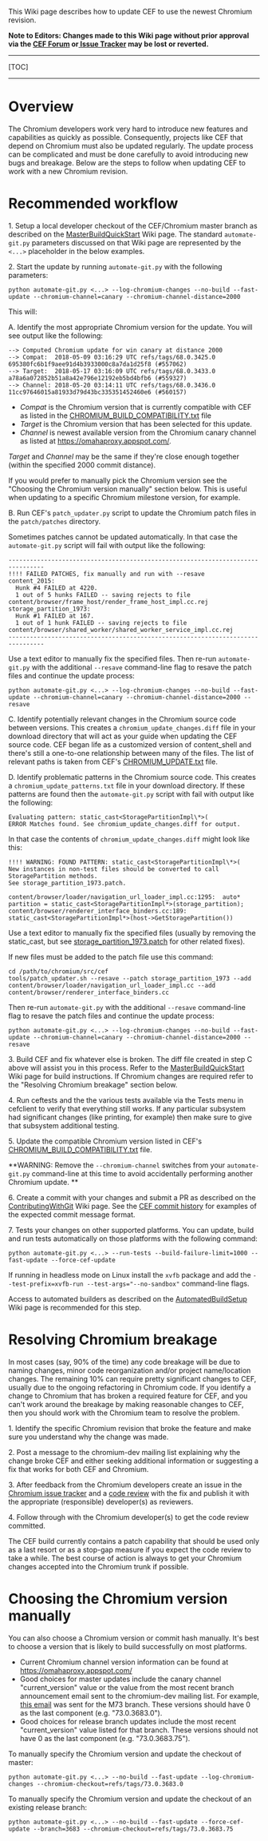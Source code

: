 This Wiki page describes how to update CEF to use the newest Chromium revision.

**Note to Editors: Changes made to this Wiki page without prior approval via the [CEF Forum](http://magpcss.org/ceforum/) or[ Issue Tracker](https://bitbucket.org/chromiumembedded/cef/issues?status=new&status=open) may be lost or reverted.**

***
[TOC]
***

# Overview

The Chromium developers work very hard to introduce new features and capabilities as quickly as possible. Consequently, projects like CEF that depend on Chromium must also be updated regularly. The update process can be complicated and must be done carefully to avoid introducing new bugs and breakage. Below are the steps to follow when updating CEF to work with a new Chromium revision.

# Recommended workflow

1\. Setup a local developer checkout of the CEF/Chromium master branch as described on the [MasterBuildQuickStart](https://bitbucket.org/chromiumembedded/cef/wiki/MasterBuildQuickStart.md) Wiki page. The standard `automate-git.py` parameters discussed on that Wiki page are represented by the `<...>` placeholder in the below examples.

2\. Start the update by running `automate-git.py` with the following parameters:

```
python automate-git.py <...> --log-chromium-changes --no-build --fast-update --chromium-channel=canary --chromium-channel-distance=2000
```

This will:

A\. Identify the most appropriate Chromium version for the update. You will see output like the following:

```
--> Computed Chromium update for win canary at distance 2000
--> Compat:  2018-05-09 03:16:29 UTC refs/tags/68.0.3425.0 695380fc6b1f9aee91d4b3933000c8a7da1d25f8 (#557062)
--> Target:  2018-05-17 03:16:09 UTC refs/tags/68.0.3433.0 a78a6a072852b51a8a42e796e12192eb5bd4bfb6 (#559327)
--> Channel: 2018-05-20 03:14:11 UTC refs/tags/68.0.3436.0 11cc97646015a81933d79d43bc335351452460e6 (#560157)
```

* *Compat* is the Chromium version that is currently compatible with CEF as listed in the [CHROMIUM_BUILD_COMPATIBILITY.txt](https://bitbucket.org/chromiumembedded/cef/src/master/CHROMIUM_BUILD_COMPATIBILITY.txt) file
* *Target* is the Chromium version that has been selected for this update.
* *Channel* is newest available version from the Chromium canary channel as listed at https://omahaproxy.appspot.com/.

*Target* and *Channel* may be the same if they're close enough together (within the specified 2000 commit distance).

If you would prefer to manually pick the Chromium version see the "Choosing the Chromium version manually" section below. This is useful when updating to a specific Chromium milestone version, for example.

B\. Run CEF's `patch_updater.py` script to update the Chromium patch files in the `patch/patches` directory.

Sometimes patches cannot be updated automatically. In that case the `automate-git.py` script will fail with output like the following:

```
--------------------------------------------------------------------------------
!!!! FAILED PATCHES, fix manually and run with --resave
content_2015:
  Hunk #4 FAILED at 4220.
  1 out of 5 hunks FAILED -- saving rejects to file content/browser/frame_host/render_frame_host_impl.cc.rej
storage_partition_1973:
  Hunk #1 FAILED at 167.
  1 out of 1 hunk FAILED -- saving rejects to file content/browser/shared_worker/shared_worker_service_impl.cc.rej
--------------------------------------------------------------------------------
```

Use a text editor to manually fix the specified files. Then re-run `automate-git.py` with the additional `--resave` command-line flag to resave the patch files and continue the update process:

```
python automate-git.py <...> --log-chromium-changes --no-build --fast-update --chromium-channel=canary --chromium-channel-distance=2000 --resave
```

C\. Identify potentially relevant changes in the Chromium source code between versions. This creates a `chromium_update_changes.diff` file in your download directory that will act as your guide when updating the CEF source code. CEF began life as a customized version of content\_shell and there's still a one-to-one relationship between many of the files. The list of relevant paths is taken from CEF's [CHROMIUM_UPDATE.txt](https://bitbucket.org/chromiumembedded/cef/src/master/CHROMIUM_UPDATE.txt) file.

D\. Identify problematic patterns in the Chromium source code. This creates a `chromium_update_patterns.txt` file in your download directory. If these patterns are found then the `automate-git.py` script with fail with output like the following:

```
Evaluating pattern: static_cast<StoragePartitionImpl\*>(
ERROR Matches found. See chromium_update_changes.diff for output.
```

In that case the contents of `chromium_update_changes.diff` might look like this:

```
!!!! WARNING: FOUND PATTERN: static_cast<StoragePartitionImpl\*>(
New instances in non-test files should be converted to call StoragePartition methods.
See storage_partition_1973.patch.

content/browser/loader/navigation_url_loader_impl.cc:1295:  auto* partition = static_cast<StoragePartitionImpl*>(storage_partition);
content/browser/renderer_interface_binders.cc:189:        static_cast<StoragePartitionImpl*>(host->GetStoragePartition())
```

Use a text editor to manually fix the specified files (usually by removing the static_cast, but see [storage_partition_1973.patch](https://bitbucket.org/chromiumembedded/cef/src/master/patch/patches/storage_partition_1973.patch) for other related fixes).

If new files must be added to the patch file use this command:

```
cd /path/to/chromium/src/cef
tools/patch_updater.sh --resave --patch storage_partition_1973 --add content/browser/loader/navigation_url_loader_impl.cc --add content/browser/renderer_interface_binders.cc
```

Then re-run `automate-git.py` with the additional `--resave` command-line flag to resave the patch files and continue the update process:

```
python automate-git.py <...> --log-chromium-changes --no-build --fast-update --chromium-channel=canary --chromium-channel-distance=2000 --resave
```

3\. Build CEF and fix whatever else is broken. The diff file created in step C above will assist you in this process. Refer to the [MasterBuildQuickStart](https://bitbucket.org/chromiumembedded/cef/wiki/MasterBuildQuickStart.md) Wiki page for build instructions. If Chromium changes are required refer to the "Resolving Chromium breakage" section below.

4\. Run ceftests and the the various tests available via the Tests menu in cefclient to verify that everything still works. If any particular subsystem had significant changes (like printing, for example) then make sure to give that subsystem additional testing.

5\. Update the compatible Chromium version listed in CEF's [CHROMIUM_BUILD_COMPATIBILITY.txt](https://bitbucket.org/chromiumembedded/cef/src/master/CHROMIUM_BUILD_COMPATIBILITY.txt) file.

**WARNING: Remove the `--chromium-channel` switches from your `automate-git.py` command-line at this time to avoid accidentally performing another Chromium update. **

6\. Create a commit with your changes and submit a PR as described on the [ContributingWithGit](https://bitbucket.org/chromiumembedded/cef/wiki/ContributingWithGit.md) Wiki page. See the [CEF commit history](https://bitbucket.org/chromiumembedded/cef/commits/branch/master) for examples of the expected commit message format.

7\. Tests your changes on other supported platforms. You can update, build and run tests automatically on those platforms with the following command:

```
python automate-git.py <...> --run-tests --build-failure-limit=1000 --fast-update --force-cef-update
```

If running in headless mode on Linux install the `xvfb` package and add the `--test-prefix=xvfb-run --test-args="--no-sandbox"` command-line flags.

Access to automated builders as described on the [AutomatedBuildSetup](https://bitbucket.org/chromiumembedded/cef/wiki/AutomatedBuildSetup.md) Wiki page is recommended for this step.

# Resolving Chromium breakage

In most cases (say, 90% of the time) any code breakage will be due to naming changes, minor code reorganization and/or project name/location changes. The remaining 10% can require pretty significant changes to CEF, usually due to the ongoing refactoring in Chromium code. If you identify a change to Chromium that has broken a required feature for CEF, and you can't work around the breakage by making reasonable changes to CEF, then you should work with the Chromium team to resolve the problem.

1\. Identify the specific Chromium revision that broke the feature and make sure you understand why the change was made.

2\. Post a message to the chromium-dev mailing list explaining why the change broke CEF and either seeking additional information or suggesting a fix that works for both CEF and Chromium.

3\. After feedback from the Chromium developers create an issue in the [Chromium issue tracker](https://crbug.com) and a [code review](http://www.chromium.org/developers/contributing-code) with the fix and publish it with the appropriate (responsible) developer(s) as reviewers.

4\. Follow through with the Chromium developer(s) to get the code review committed.

The CEF build currently contains a patch capability that should be used only as a last resort or as a stop-gap measure if you expect the code review to take a while. The best course of action is always to get your Chromium changes accepted into the Chromium trunk if possible.

# Choosing the Chromium version manually

You can also choose a Chromium version or commit hash manually. It's best to choose a version that is likely to build successfully on most platforms.

* Current Chromium channel version information can be found at https://omahaproxy.appspot.com/
* Good choices for master updates include the canary channel "current_version" value or the value from the most recent branch announcement email sent to the chromium-dev mailing list. For example, [this email](https://groups.google.com/a/chromium.org/d/msg/chromium-dev/ieGUR8J2JXM/t0xL98wkFAAJ) was sent for the M73 branch. These versions should have 0 as the last component (e.g. "73.0.3683.0").
* Good choices for release branch updates include the most recent "current_version" value listed for that branch. These versions should not have 0 as the last component (e.g. "73.0.3683.75").

To manually specify the Chromium version and update the checkout of master:

```
python automate-git.py <...> --no-build --fast-update --log-chromium-changes --chromium-checkout=refs/tags/73.0.3683.0
```

To manually specify the Chromium version and update the checkout of an existing release branch:

```
python automate-git.py <...> --no-build --fast-update --force-cef-update --branch=3683 --chromium-checkout=refs/tags/73.0.3683.75
```